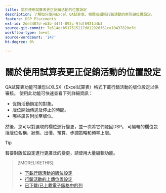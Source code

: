 ```yaml
---
title: 關於使用試算表更正促銷活動的位置設定
description: 了解如何使用Excel QA試算表，檢閱及編輯行銷活動的索引鍵位置設定。
feature: DSP Placements
exl-id: 2de4407d-eb3b-44ff-893c-9fdf6921d4b3
source-git-commit: 7e614ecb517515217d812926f61ca10437820efd
workflow-type: tm+mt
source-wordcount: '147'
ht-degree: 0%

---
```


# 關於使用試算表更正促銷活動的位置設定

QA試算表功能可讓您以XLSX（Excel試算表）格式下載行銷活動的版位設定以供審核。 使用此功能可快速查看下列詳細資訊：

* 促銷活動鎖定的對象。
* 版位開始傳送及停止的時間。
* 哪些廣告附加至版位。

然後，您可以對選取的欄位進行變更，並一次將它們發回DSP。 可編輯的欄位包括版位名稱、狀態、出價、預算、步調策略和頻率上限。

>[!TIP]
>
>若要對版位設定進行更廣泛的變更，請使用大量編輯功能。<!-- add link once we have help on it -->

>[!MORELIKETHIS]
>
>* [下載行銷活動的版位設定](qa-sheet-download.md)
>* [行銷活動的上傳位置設定](qa-sheet-upload.md)
>* [已下載/已上載電子錶格中的列](qa-sheet-columns.md)


